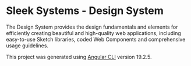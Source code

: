 # Sleek Systems - Design System

The Design System provides the design fundamentals and elements for efficiently creating beautiful and high-quality web applications, including easy-to-use Sketch libraries, coded Web Components and comprehensive usage guidelines.

This project was generated using [Angular CLI](https://github.com/angular/angular-cli) version 19.2.5.
